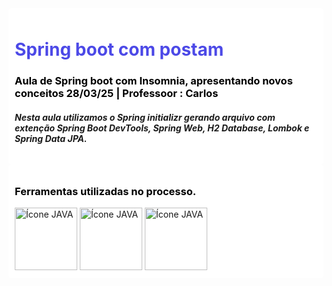 <div style="background-color: #ffffff; padding: 10px; border-radius: 5px;">
    <h1 style="color:rgb(76, 73, 231);">Spring boot com postam  </h1>
     <h3 style="color: #000000;"> Aula de Spring boot com Insomnia, apresentando novos conceitos 28/03/25 |<b> Professoor : Carlos</b> </h3>
      <h5>Nesta aula utilizamos o Spring initializr gerando arquivo com extenção Spring Boot DevTools, Spring Web, H2 Database, Lombok e Spring Data JPA. </h5>
</div>
<div style="background-color: #ffffff; padding: 10px; border-radius: 5px;">
    <h3 style="color: #000000;">Ferramentas utilizadas no processo.</h3>
    <img src="https://img.icons8.com/?size=100&id=61466&format=png&color=000000" alt="Ícone JAVA" style="width: 100px; height: auto;">
      <img src="https://img.icons8.com/?size=100&id=13679&format=png&color=000000" alt="Ícone JAVA" style="width: 100px; height: auto;">
      <img src="https://img.icons8.com/?size=100&id=QEQQKirln6Tf&format=png&color=000000" alt="Ícone JAVA" style="width: 100px; height: auto;">
   
</div>
